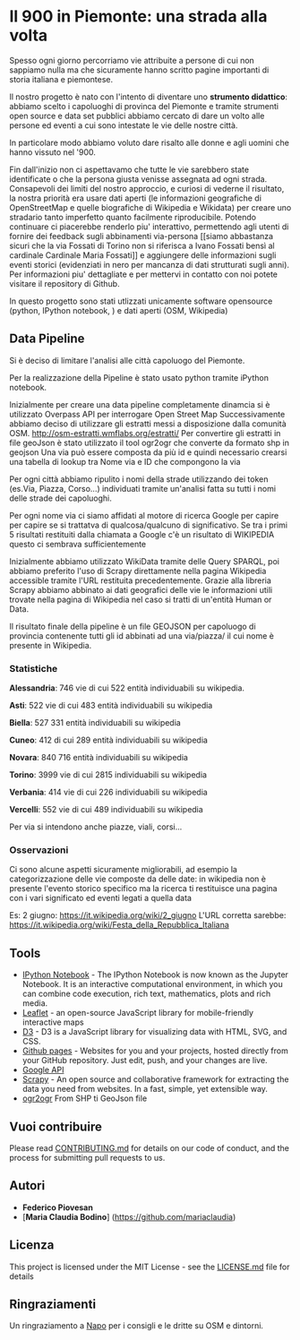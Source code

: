 # Il 900 in Piemonte: una strada alla volta

Spesso ogni giorno percorriamo vie attribuite a persone di cui non sappiamo nulla ma che sicuramente hanno scritto pagine importanti di storia italiana e piemontese. 

Il nostro progetto è nato con l'intento di diventare uno **strumento didattico**: abbiamo scelto i capoluoghi di provinca del Piemonte e tramite strumenti open source e data set pubblici abbiamo cercato di dare un volto alle persone ed eventi a cui sono intestate le vie delle nostre città. 

In particolare modo abbiamo voluto dare risalto alle donne e agli uomini che hanno vissuto nel '900.


Fin dall'inizio non ci aspettavamo che tutte le vie sarebbero state identificate o che la persona giusta venisse assegnata ad ogni strada. Consapevoli dei limiti del nostro approccio, e curiosi di vederne il risultato, la nostra priorità era usare dati aperti (le informazioni geografiche di OpenStreetMap e quelle biografiche di Wikipedia e Wikidata) per creare uno stradario tanto imperfetto quanto facilmente riproducibile. Potendo continuare ci piacerebbe renderlo piu' interattivo, permettendo agli utenti di fornire dei feedback sugli abbinamenti via-persona [[siamo abbastanza sicuri che la via Fossati di Torino non si riferisca a Ivano Fossati bensì al cardinale Cardinale Maria Fossati]] e aggiungere delle informazioni sugli eventi storici (evidenziati in nero per mancanza di dati strutturati sugli anni).
Per informazioni piu' dettagliate e per mettervi in contatto con noi potete visitare il repository di Github.

In questo progetto sono stati utlizzati unicamente software opensource (python, IPython notebook, ) e dati aperti (OSM, Wikipedia)

## Data Pipeline

Si è deciso di limitare l'analisi alle città capoluogo del Piemonte.

Per la realizzazione della Pipeline è stato usato python tramite iPython notebook.

Inizialmente per creare una data pipeline completamente dinamcia si è utilizzato Overpass API per interrogare Open Street Map
Successivamente abbiamo deciso di utilizzare gli estratti messi a disposizione dalla comunità OSM. http://osm-estratti.wmflabs.org/estratti/
Per convertire gli estratti in file geoJson è stato utilizzato il tool ogr2ogr che converte da formato shp in geojson
Una via può essere composta da più id e quindi necessario crearsi una tabella di lookup tra Nome via  e ID che compongono la via

Per ogni città abbiamo ripulito i nomi della strade utilizzando dei token (es.Via, Piazza, Corso...) individuati tramite un'analisi fatta su tutti i nomi delle strade dei capoluoghi.

Per ogni nome via ci siamo affidati al motore di ricerca Google per capire per capire se si trattatva di qualcosa/qualcuno di significativo. Se tra i primi 5 risultati restituiti dalla chiamata a Google c'è un risultato di WIKIPEDIA questo ci sembrava sufficientemente 

Inizialmente abbiamo utilizzato WikiData tramite delle Query SPARQL, poi abbiamo preferito l'uso di Scrapy direttamente nella pagina Wikipedia accessible tramite l'URL restituita precedentemente.
Grazie alla libreria Scrapy abbiamo abbinato ai dati geografici delle vie le informazioni utili trovate nella pagina di Wikipedia nel caso si tratti di un'entità Human or Data.

Il risultato finale della pipeline è un file GEOJSON per capoluogo di provincia contenente tutti gli id abbinati ad una via/piazza/ il cui nome è presente in Wikipedia. 

### Statistiche
**Alessandria**: 746 vie di cui 522 entità individuabili su wikipedia.

**Asti**: 522 vie di cui 483 entità individuabili su wikipedia

**Biella**: 527 331 entità individuabili su wikipedia

**Cuneo**: 412 di cui 289 entità individuabili su wikipedia

**Novara**: 840 716 entità individuabili su wikipedia

**Torino**: 3999 vie di cui 2815 individuabili su wikipedia

**Verbania**: 414 vie di cui 226 individuabili su wikipedia

**Vercelli**: 552 vie di cui 489 individuabili su wikipedia


Per via si intendono anche piazze, viali, corsi...

### Osservazioni
Ci sono alcune aspetti sicuramente migliorabili, ad esempio la categorizzazione delle vie composte da delle date: in wikipedia non è presente l'evento storico specifico ma la ricerca ti restituisce una pagina con i vari significato ed eventi legati a quella data

Es: 2 giugno: https://it.wikipedia.org/wiki/2_giugno
L'URL corretta sarebbe: https://it.wikipedia.org/wiki/Festa_della_Repubblica_Italiana


## Tools

* [IPython Notebook](https://ipython.org/notebook.html) - The IPython Notebook is now known as the Jupyter Notebook. It is an interactive computational environment, in which you can combine code execution, rich text, mathematics, plots and rich media. 
* [Leaflet](http://leafletjs.com) - an open-source JavaScript library for mobile-friendly interactive maps
* [D3](https://d3js.org) - D3 is a JavaScript library for visualizing data with HTML, SVG, and CSS.
* [Github pages](https://pages.github.com/) - Websites for you and your projects, hosted directly from your GitHub repository. Just edit, push, and your changes are live.
* [Google API](https://github.com/MarioVilas/google)
* [Scrapy](https://scrapy.org/) - An open source and collaborative framework for extracting the data you need from websites. In a fast, simple, yet extensible way.
* [ogr2ogr](http://www.gdal.org/ogr2ogr.html) From SHP ti GeoJson file

## Vuoi contribuire

Please read [CONTRIBUTING.md](https://gist.github.com/PurpleBooth/b24679402957c63ec426) for details on our code of conduct, and the process for submitting pull requests to us.

## Autori

* **Federico Piovesan** 
* [**Maria Claudia Bodino**] (https://github.com/mariaclaudia)


## Licenza

This project is licensed under the MIT License - see the [LICENSE.md](LICENSE.md) file for details

## Ringraziamenti

Un ringraziamento a [Napo](https://twitter.com/napo) per i consigli e le dritte su OSM e dintorni.
